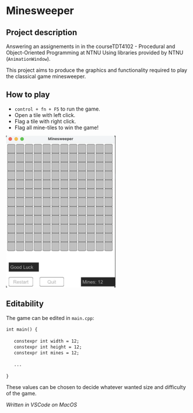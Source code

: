 # Minesweeper
## Project description
Answering an assignements in in the courseTDT4102 - Procedural and Object-Oriented Programming at NTNU
Using libraries provided by NTNU (`AnimationWindow`).

This project aims to produce the graphics and functionality required to play the classical game minesweeper.

## How to play
- `control + fn + F5` to run the game.
- Open a tile with left click.
- Flag a tile with right click.
- Flag all mine-tiles to win the game!

<img src="GameScreen.png" alt="drawing" width="300"/>
 
## Editability
The game can be edited in ```main.cpp```:
 ```
int main() {

    constexpr int width = 12;
    constexpr int height = 12;
    constexpr int mines = 12;

    ...

}
```
These values can be chosen to decide whatever wanted size and difficulty of the game.

_Written in VSCode on MacOS_
